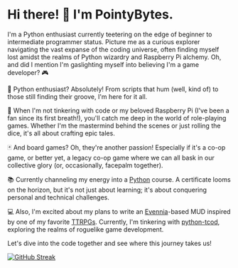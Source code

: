 # Hi there! 👋 I'm PointyBytes.

I'm a Python enthusiast currently teetering on the edge of beginner to intermediate programmer status. Picture me as a curious explorer navigating the vast expanse of the coding universe, often finding myself lost amidst the realms of Python wizardry and Raspberry Pi alchemy. Oh, and did I mention I'm gaslighting myself into believing I'm a game developer? 🎮

🐍 Python enthusiast? Absolutely! From scripts that hum (well, kind of) to those still finding their groove, I'm here for it all.

🎲 When I'm not tinkering with code or my beloved Raspberry Pi (I've been a fan since its first breath!), you'll catch me deep in the world of role-playing games. Whether I'm the mastermind behind the scenes or just rolling the dice, it's all about crafting epic tales.

🃏 And board games? Oh, they're another passion! Especially if it's a co-op game, or better yet, a legacy co-op game where we can all bask in our collective glory (or, occasionally, facepalm together).

📚 Currently channeling my energy into a [Python](https://www.udemy.com/course/100-days-of-code/) course. A certificate looms on the horizon, but it's not just about learning; it's about conquering personal and technical challenges.

💻 Also, I'm excited about my plans to write an [Evennia](https://github.com/evennia/evennia)-based MUD inspired by one of my favorite [TTRPGs](https://freeleaguepublishing.com/games/mutant-year-zero/). Currently, I'm tinkering with [python-tcod](https://github.com/libtcod/python-tcod), exploring the realms of roguelike game development.

Let's dive into the code together and see where this journey takes us!


[![GitHub Streak](https://streak-stats.demolab.com?user=PointyBytes&theme=shadow-orange&hide_border=true&date_format=%5BY%20%5DM%20j&hide_total_contributions=true)](https://git.io/streak-stats)
